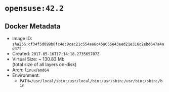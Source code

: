 # `opensuse:42.2`

## Docker Metadata

- Image ID: `sha256:cf34f5d099b6fc4ec9cac21c554aa6c45a656e43eed21e316c2ebd647a4ad47f`
- Created: `2017-05-16T17:14:18.273565707Z`
- Virtual Size: ~ 130.83 Mb  
  (total size of all layers on-disk)
- Arch: `linux`/`amd64`
- Environment:
  - `PATH=/usr/local/sbin:/usr/local/bin:/usr/sbin:/usr/bin:/sbin:/bin`
